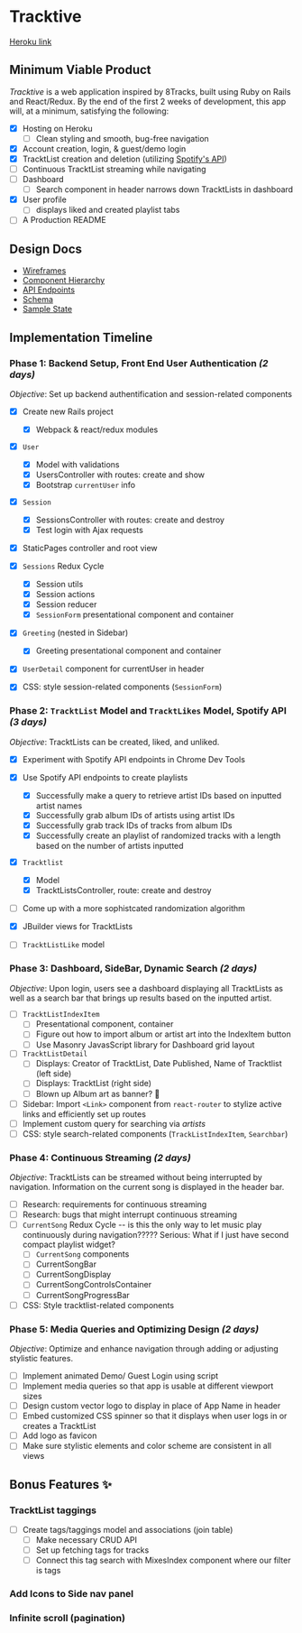 # Tracktive
[Heroku link](https://tracktive.herokuapp.com/#/)

## Minimum Viable Product 
*Tracktive* is a web application inspired by 8Tracks, built using Ruby on Rails and React/Redux. By the end of the first 2 weeks of development, this app will, at a minimum, satisfying the following: 

- [X] Hosting on Heroku
	- [ ] Clean styling and smooth, bug-free navigation
- [X] Account creation, login, & guest/demo login
- [X] TracktList creation and deletion (utilizing [Spotify's API](https://developer.spotify.com/web-api/))
- [ ] Continuous TracktList streaming while navigating 
- [ ] Dashboard 
	- [ ] Search component in header narrows down TracktLists in dashboard
- [X] User profile
	- [ ] displays liked and created playlist tabs 
- [ ] A Production README

## Design Docs 

* [Wireframes]()
* [Component Hierarchy](https://github.com/liuffy/Tracktive/tree/master/docs/wireframes)
* [API Endpoints](https://github.com/liuffy/Tracktive/blob/master/docs/api-endpoints.md)
* [Schema](https://github.com/liuffy/Tracktive/blob/master/docs/schema.md)
* [Sample State](https://github.com/liuffy/Tracktive/blob/master/docs/schema.md)

## Implementation Timeline

### Phase 1: Backend Setup, Front End User Authentication *(2 days)*
*Objective*: Set up backend authentification and session-related components 

- [X] Create new Rails project
	- [X] Webpack & react/redux modules
- [X] `User`
	- [X] Model with validations
	- [X] UsersController with routes: create and show 
	- [X] Bootstrap `currentUser` info 
- [X] `Session`
	- [X] SessionsController with routes: create and destroy  
	- [X] Test login with Ajax requests
- [X] StaticPages controller and root view
- [X] `Sessions` Redux Cycle 
	- [X] Session utils
	- [X] Session actions
	- [X] Session reducer 
	- [X] `SessionForm` presentational component and container
- [X] `Greeting` (nested in Sidebar)
	- [X] Greeting presentational component and container
- [X] `UserDetail` component for currentUser in header 
- [X] CSS: style session-related components (`SessionForm`)


### Phase 2: `TracktList` Model and `TracktLikes` Model, Spotify API *(3 days)*
*Objective*: TracktLists can be created, liked, and unliked. 

- [X] Experiment with Spotify API endpoints in Chrome Dev Tools
- [X] Use Spotify API endpoints to create playlists 
	- [X] Successfully make a query to retrieve artist IDs based on inputted artist names 
	- [X] Successfully grab album IDs of artists using artist IDs
	- [X] Successfully grab track IDs of tracks from album IDs 
	- [X] Successfully create an playlist of randomized tracks with a length based on the number of artists inputted
- [X] `Tracktlist` 
	- [X] Model 
	- [X] TracktListsController, route: create and destroy 
- [ ] Come up with a more sophistcated randomization algorithm 
- [X] JBuilder views for TracktLists
- [ ] `TracktListLike` model


### Phase 3: Dashboard, SideBar, Dynamic Search *(2 days)*
*Objective*: Upon login, users see a dashboard displaying all TracktLists as well as a search bar that
brings up results based on the inputted artist. 


- [ ] `TracktListIndexItem`
	- [ ] Presentational component, container
	- [ ] Figure out how to import album or artist art into the IndexItem button 
	- [ ] Use Masonry JavasScript library for Dashboard grid layout
- [ ] `TracktListDetail`
	- [ ] Displays: Creator of TracktList, Date Published, Name of Tracktlist (left side)
	- [ ] Displays: TracktList (right side)
	- [ ] Blown up Album art as banner? :art:
- [ ] Sidebar: Import `<Link>` component from `react-router` to stylize active links and efficiently set up routes  
- [ ] Implement custom query for searching via *artists* 
- [ ] CSS: style search-related components (`TrackListIndexItem`, `Searchbar`)

### Phase 4:  Continuous Streaming *(2 days)*
*Objective*: TracktLists can be streamed without being interrupted by navigation. 
Information on the current song is displayed in the header bar.

- [ ] Research: requirements for continuous streaming
- [ ] Research:  bugs that might interrupt continuous streaming
- [ ] `CurrentSong` Redux Cycle -- is this the only way to let music play continuously during navigation?????
Serious: What if I just have second compact playlist widget?
	- [ ] `CurrentSong` components
	- [ ] CurrentSongBar
	- [ ] CurrentSongDisplay 
	- [ ] CurrentSongControlsContainer
	- [ ] CurrentSongProgressBar
- [ ] CSS: Style tracktlist-related components 

### Phase 5:  Media Queries and Optimizing Design *(2 days)*
*Objective*: Optimize and enhance navigation through adding or adjusting stylistic features. 

- [ ] Implement animated Demo/ Guest Login using script 
- [ ] Implement media queries so that app is usable at different viewport sizes 
- [ ] Design custom vector logo to display in place of App Name in header 
- [ ] Embed customized CSS spinner so that it displays when user logs in or creates a TracktList
- [ ] Add logo as favicon
- [ ] Make sure stylistic elements and color scheme are consistent in all views 

## Bonus Features :sparkles:

### TracktList taggings
- [ ] Create tags/taggings model and associations (join table)
	- [ ] Make necessary CRUD API
	- [ ] Set up fetching tags for tracks
	- [ ] Connect this tag search with MixesIndex component where our filter is tags

### Add Icons to Side nav panel 

### Infinite  scroll (pagination)
